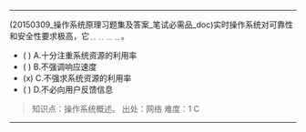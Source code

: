 ---
(20150309_操作系统原理习题集及答案_笔试必需品_doc)实时操作系统对可靠性和安全性要求极高，它﹎﹎﹎﹎。
- ( ) A.十分注重系统资源的利用率 
- ( ) B.不强调响应速度 
- (x) C.不强求系统资源的利用率 
- ( ) D.不必向用户反馈信息

> 知识点：操作系统概述。
> 出处：网络
> 难度：1
> C

---